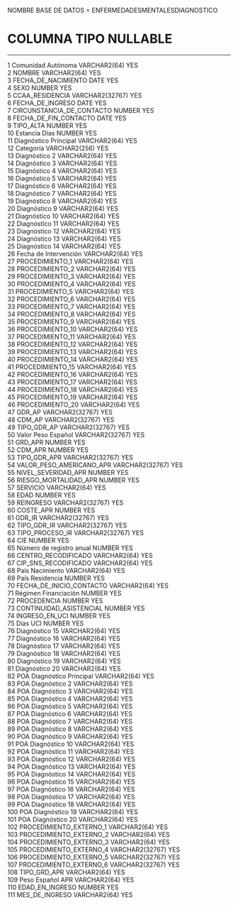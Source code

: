 NOMBRE BASE DE DATOS = ENFERMEDADESMENTALESDIAGNOSTICO

#    COLUMNA                        TIPO                 NULLABLE  
--------------------------------------------------------------------------------
1    Comunidad Autónoma             VARCHAR2(64)         YES       
2    NOMBRE                         VARCHAR2(64)         YES       
3    FECHA_DE_NACIMIENTO            DATE                 YES       
4    SEXO                           NUMBER               YES       
5    CCAA_RESIDENCIA                VARCHAR2(32767)      YES       
6    FECHA_DE_INGRESO               DATE                 YES       
7    CIRCUNSTANCIA_DE_CONTACTO      NUMBER               YES       
8    FECHA_DE_FIN_CONTACTO          DATE                 YES       
9    TIPO_ALTA                      NUMBER               YES       
10   Estancia Días                  NUMBER               YES       
11   Diagnóstico Principal          VARCHAR2(64)         YES       
12   Categoría                      VARCHAR2(256)        YES       
13   Diagnóstico 2                  VARCHAR2(64)         YES       
14   Diagnóstico 3                  VARCHAR2(64)         YES       
15   Diagnóstico 4                  VARCHAR2(64)         YES       
16   Diagnóstico 5                  VARCHAR2(64)         YES       
17   Diagnóstico 6                  VARCHAR2(64)         YES       
18   Diagnóstico 7                  VARCHAR2(64)         YES       
19   Diagnóstico 8                  VARCHAR2(64)         YES       
20   Diagnóstico 9                  VARCHAR2(64)         YES       
21   Diagnóstico 10                 VARCHAR2(64)         YES       
22   Diagnóstico 11                 VARCHAR2(64)         YES       
23   Diagnóstico 12                 VARCHAR2(64)         YES       
24   Diagnóstico 13                 VARCHAR2(64)         YES       
25   Diagnóstico 14                 VARCHAR2(64)         YES       
26   Fecha de Intervención          VARCHAR2(64)         YES       
27   PROCEDIMIENTO_1                VARCHAR2(64)         YES       
28   PROCEDIMIENTO_2                VARCHAR2(64)         YES       
29   PROCEDIMIENTO_3                VARCHAR2(64)         YES       
30   PROCEDIMIENTO_4                VARCHAR2(64)         YES       
31   PROCEDIMIENTO_5                VARCHAR2(64)         YES       
32   PROCEDIMIENTO_6                VARCHAR2(64)         YES       
33   PROCEDIMIENTO_7                VARCHAR2(64)         YES       
34   PROCEDIMIENTO_8                VARCHAR2(64)         YES       
35   PROCEDIMIENTO_9                VARCHAR2(64)         YES       
36   PROCEDIMIENTO_10               VARCHAR2(64)         YES       
37   PROCEDIMIENTO_11               VARCHAR2(64)         YES       
38   PROCEDIMIENTO_12               VARCHAR2(64)         YES       
39   PROCEDIMIENTO_13               VARCHAR2(64)         YES       
40   PROCEDIMIENTO_14               VARCHAR2(64)         YES       
41   PROCEDIMIENTO_15               VARCHAR2(64)         YES       
42   PROCEDIMIENTO_16               VARCHAR2(64)         YES       
43   PROCEDIMIENTO_17               VARCHAR2(64)         YES       
44   PROCEDIMIENTO_18               VARCHAR2(64)         YES       
45   PROCEDIMIENTO_19               VARCHAR2(64)         YES       
46   PROCEDIMIENTO_20               VARCHAR2(64)         YES       
47   GDR_AP                         VARCHAR2(32767)      YES       
48   CDM_AP                         VARCHAR2(32767)      YES       
49   TIPO_GDR_AP                    VARCHAR2(32767)      YES       
50   Valor Peso Español             VARCHAR2(32767)      YES       
51   GRD_APR                        NUMBER               YES       
52   CDM_APR                        NUMBER               YES       
53   TIPO_GDR_APR                   VARCHAR2(32767)      YES       
54   VALOR_PESO_AMERICANO_APR       VARCHAR2(32767)      YES       
55   NIVEL_SEVERIDAD_APR            NUMBER               YES       
56   RIESGO_MORTALIDAD_APR          NUMBER               YES       
57   SERVICIO                       VARCHAR2(64)         YES       
58   EDAD                           NUMBER               YES       
59   REINGRESO                      VARCHAR2(32767)      YES       
60   COSTE_APR                      NUMBER               YES       
61   GDR_IR                         VARCHAR2(32767)      YES       
62   TIPO_GDR_IR                    VARCHAR2(32767)      YES       
63   TIPO_PROCESO_IR                VARCHAR2(32767)      YES       
64   CIE                            NUMBER               YES       
65   Número de registro anual       NUMBER               YES       
66   CENTRO_RECODIFICADO            VARCHAR2(64)         YES       
67   CIP_SNS_RECODIFICADO           VARCHAR2(64)         YES       
68   País Nacimiento                VARCHAR2(64)         YES       
69   País Residencia                NUMBER               YES       
70   FECHA_DE_INICIO_CONTACTO       VARCHAR2(64)         YES       
71   Régimen Financiación           NUMBER               YES       
72   PROCEDENCIA                    NUMBER               YES       
73   CONTINUIDAD_ASISTENCIAL        NUMBER               YES       
74   INGRESO_EN_UCI                 NUMBER               YES       
75   Días UCI                       NUMBER               YES       
76   Diagnóstico 15                 VARCHAR2(64)         YES       
77   Diagnóstico 16                 VARCHAR2(64)         YES       
78   Diagnóstico 17                 VARCHAR2(64)         YES       
79   Diagnóstico 18                 VARCHAR2(64)         YES       
80   Diagnóstico 19                 VARCHAR2(64)         YES       
81   Diagnóstico 20                 VARCHAR2(64)         YES       
82   POA Diagnóstico Principal      VARCHAR2(64)         YES       
83   POA Diagnóstico 2              VARCHAR2(64)         YES       
84   POA Diagnóstico 3              VARCHAR2(64)         YES       
85   POA Diagnóstico 4              VARCHAR2(64)         YES       
86   POA Diagnóstico 5              VARCHAR2(64)         YES       
87   POA Diagnóstico 6              VARCHAR2(64)         YES       
88   POA Diagnóstico 7              VARCHAR2(64)         YES       
89   POA Diagnóstico 8              VARCHAR2(64)         YES       
90   POA Diagnóstico 9              VARCHAR2(64)         YES       
91   POA Diagnóstico 10             VARCHAR2(64)         YES       
92   POA Diagnóstico 11             VARCHAR2(64)         YES       
93   POA Diagnóstico 12             VARCHAR2(64)         YES       
94   POA Diagnóstico 13             VARCHAR2(64)         YES       
95   POA Diagnóstico 14             VARCHAR2(64)         YES       
96   POA Diagnóstico 15             VARCHAR2(64)         YES       
97   POA Diagnóstico 16             VARCHAR2(64)         YES       
98   POA Diagnóstico 17             VARCHAR2(64)         YES       
99   POA Diagnóstico 18             VARCHAR2(64)         YES       
100  POA Diagnóstico 19             VARCHAR2(64)         YES       
101  POA Diagnóstico 20             VARCHAR2(64)         YES       
102  PROCEDIMIENTO_EXTERNO_1        VARCHAR2(64)         YES       
103  PROCEDIMIENTO_EXTERNO_2        VARCHAR2(64)         YES       
104  PROCEDIMIENTO_EXTERNO_3        VARCHAR2(64)         YES       
105  PROCEDIMIENTO_EXTERNO_4        VARCHAR2(32767)      YES       
106  PROCEDIMIENTO_EXTERNO_5        VARCHAR2(32767)      YES       
107  PROCEDIMIENTO_EXTERNO_6        VARCHAR2(32767)      YES       
108  TIPO_GRD_APR                   VARCHAR2(64)         YES       
109  Peso Español APR               VARCHAR2(64)         YES       
110  EDAD_EN_INGRESO                NUMBER               YES       
111  MES_DE_INGRESO                 VARCHAR2(64)         YES       

